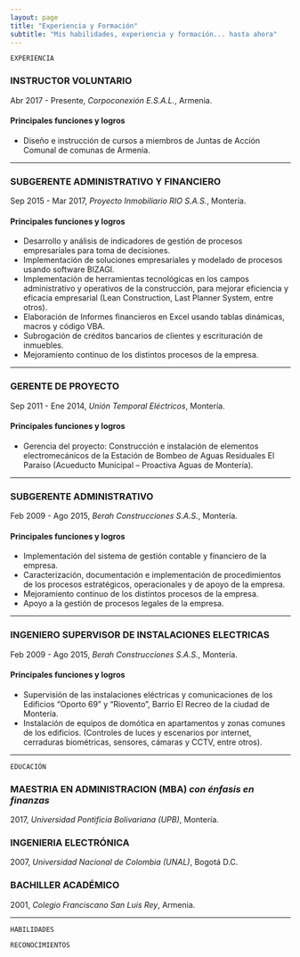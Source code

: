 ```yaml
---
layout: page
title: "Experiencia y Formación"
subtitle: "Mis habilidades, experiencia y formación... hasta ahora"
---
```



`EXPERIENCIA`

### INSTRUCTOR VOLUNTARIO
Abr 2017 - Presente, *Corpoconexión E.S.A.L.*, Armenia.

#### Principales funciones y logros
- Diseño e instrucción de cursos a miembros de Juntas de Acción Comunal de comunas de Armenia.

***

### SUBGERENTE ADMINISTRATIVO Y FINANCIERO
Sep 2015 - Mar 2017, *Proyecto Inmobiliario RIO S.A.S.*, Montería.

#### Principales funciones y logros
- Desarrollo y análisis de indicadores de gestión de procesos empresariales para toma de decisiones.
- Implementación de soluciones empresariales y modelado de procesos usando software BIZAGI.
- Implementación de herramientas tecnológicas en los campos administrativo y operativos de la construcción, para mejorar eficiencia y eficacia empresarial (Lean Construction, Last Planner System, entre otros).
- Elaboración de Informes financieros en Excel usando tablas dinámicas, macros y código VBA.
- Subrogación de créditos bancarios de clientes y escrituración de inmuebles.
- Mejoramiento continuo de los distintos procesos de la empresa.

***

### GERENTE DE PROYECTO
Sep 2011 - Ene 2014, *Unión Temporal Eléctricos*, Montería.

#### Principales funciones y logros
- Gerencia del proyecto: Construcción e instalación de elementos electromecánicos de la Estación de Bombeo de Aguas Residuales El Paraíso (Acueducto Municipal – Proactiva Aguas de Montería).

***

### SUBGERENTE ADMINISTRATIVO
Feb 2009 - Ago 2015, *Berah Construcciones S.A.S.*, Montería.

#### Principales funciones y logros
- Implementación del sistema de gestión contable y financiero de la empresa.
- Caracterización, documentación e implementación de procedimientos de los procesos estratégicos, operacionales y de apoyo de la empresa.
- Mejoramiento continuo de los distintos procesos de la empresa.
- Apoyo a la gestión de procesos legales de la empresa.

***

### INGENIERO SUPERVISOR DE INSTALACIONES ELECTRICAS
Feb 2009 - Ago 2015, *Berah Construcciones S.A.S.*, Montería.

#### Principales funciones y logros
- Supervisión de las instalaciones eléctricas y comunicaciones de los Edificios “Oporto 69” y “Riovento”, Barrio El Recreo de la ciudad de Montería.
- Instalación de equipos de domótica en apartamentos y zonas comunes de los edificios. (Controles de luces y escenarios por internet, cerraduras biométricas, sensores, cámaras y CCTV, entre otros).

***

`EDUCACIÓN`

### MAESTRIA EN ADMINISTRACION (MBA) *con énfasis en finanzas*
2017, *Universidad Pontificia Bolivariana (UPB)*, Montería.

### INGENIERIA ELECTRÓNICA
2007, *Universidad Nacional de Colombia (UNAL)*, Bogotá D.C.

### BACHILLER ACADÉMICO
2001, *Colegio Franciscano San Luis Rey*, Armenia.

***

`HABILIDADES`

`RECONOCIMIENTOS`

